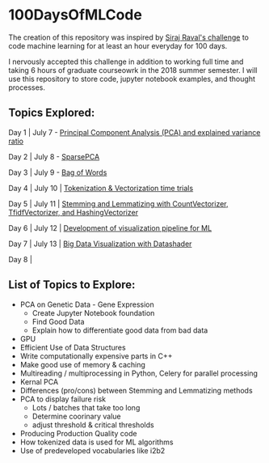 # 100DaysOfMLCode

The creation of this repository was inspired by [Siraj Raval's challenge](https://www.linkedin.com/feed/update/urn:li:activity:6420525903968825344) to code machine learning for at least an hour everyday for 100 days.

I nervously accepted this challenge in addition to working full time and taking 6 hours of graduate courseowrk in the 2018 summer semester. I will use this repository to store code, jupyter notebook examples, and thought processes. 

## Topics Explored:
   Day 1 | July 7 - [Principal Component Analysis (PCA) and explained variance ratio](https://www.linkedin.com/feed/update/urn:li:activity:6421471671445647360)
   
   Day 2 | July 8 - [SparsePCA](https://www.linkedin.com/feed/update/urn:li:activity:6421890522410950656)
   
   Day 3 | July 9 - [Bag of Words](https://www.linkedin.com/feed/update/urn:li:activity:6422292934531514368)
   
   Day 4 | July 10 | [Tokenization & Vectorization time trials](https://www.linkedin.com/feed/update/urn:li:activity:6422632133264703488)
     
Day 5 | July 11 | [Stemming and Lemmatizing with CountVectorizer, TfidfVectorizer, and HashingVectorizer](https://www.linkedin.com/feed/update/urn:li:activity:6422967354082230272)

Day 6 | July 12 | [Development of visualization pipeline for ML](https://www.linkedin.com/feed/update/urn:li:activity:6423344745891790848)

Day 7 | July 13 | [Big Data Visualization with Datashader](https://www.linkedin.com/feed/update/urn:li:activity:6423638989181325312)

Day 8 | []()

## List of Topics to Explore:

* PCA on Genetic Data - Gene Expression
  - Create Jupyter Notebook foundation
  - Find Good Data
  - Explain how to differentiate good data from bad data
* GPU
* Efficient Use of Data Structures
* Write computationally expensive parts in C++
* Make good use of memory & caching
* Multireading / multiprocessing in Python, Celery for parallel processing
* Kernal PCA
* Differences (pro/cons) between Stemming and Lemmatizing methods
* PCA to display failure risk
  - Lots / batches that take too long
  - Determine coorinary value
  - adjust threshold & critical thresholds
* Producing Production Quality code
* How tokenized data is used for ML algorithms
* Use of predeveloped vocabularies like i2b2
